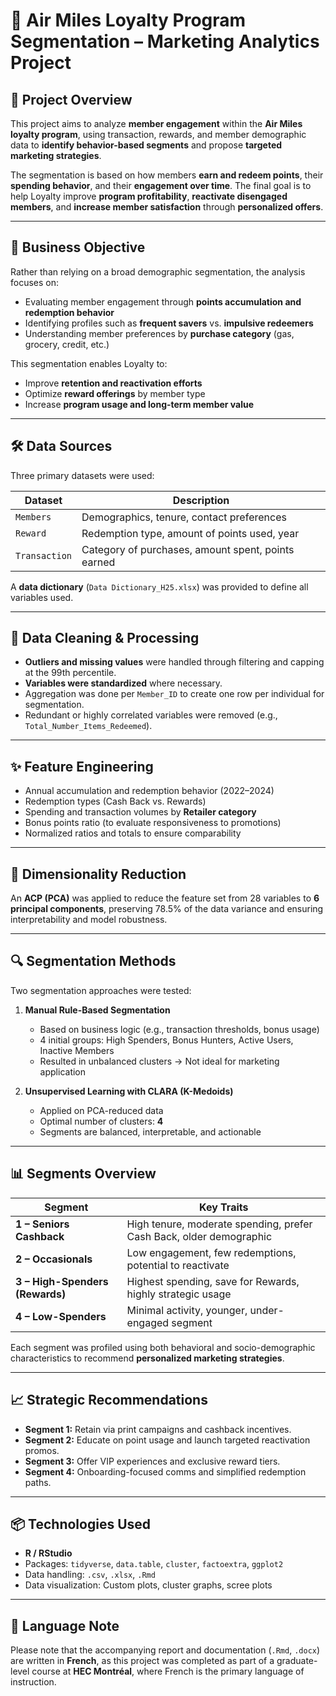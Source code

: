 # 🧠 Air Miles Loyalty Program Segmentation – Marketing Analytics Project

## 📌 Project Overview

This project aims to analyze **member engagement** within the **Air Miles loyalty program**, using transaction, rewards, and member demographic data to **identify behavior-based segments** and propose **targeted marketing strategies**.

The segmentation is based on how members **earn and redeem points**, their **spending behavior**, and their **engagement over time**. The final goal is to help Loyalty improve **program profitability**, **reactivate disengaged members**, and **increase member satisfaction** through **personalized offers**.

---

## 🎯 Business Objective

Rather than relying on a broad demographic segmentation, the analysis focuses on:
- Evaluating member engagement through **points accumulation and redemption behavior**
- Identifying profiles such as **frequent savers** vs. **impulsive redeemers**
- Understanding member preferences by **purchase category** (gas, grocery, credit, etc.)

This segmentation enables Loyalty to:
- Improve **retention and reactivation efforts**
- Optimize **reward offerings** by member type
- Increase **program usage and long-term member value**

---

## 🛠️ Data Sources

Three primary datasets were used:

| Dataset     | Description                                     |
|-------------|-------------------------------------------------|
| `Members`   | Demographics, tenure, contact preferences       |
| `Reward`    | Redemption type, amount of points used, year    |
| `Transaction` | Category of purchases, amount spent, points earned |

A **data dictionary** (`Data Dictionary_H25.xlsx`) was provided to define all variables used.

---

## 🧹 Data Cleaning & Processing

- **Outliers and missing values** were handled through filtering and capping at the 99th percentile.
- **Variables were standardized** where necessary.
- Aggregation was done per `Member_ID` to create one row per individual for segmentation.
- Redundant or highly correlated variables were removed (e.g., `Total_Number_Items_Redeemed`).

---

## ✨ Feature Engineering

- Annual accumulation and redemption behavior (2022–2024)
- Redemption types (Cash Back vs. Rewards)
- Spending and transaction volumes by **Retailer category**
- Bonus points ratio (to evaluate responsiveness to promotions)
- Normalized ratios and totals to ensure comparability

---

## 🔎 Dimensionality Reduction

An **ACP (PCA)** was applied to reduce the feature set from 28 variables to **6 principal components**, preserving 78.5% of the data variance and ensuring interpretability and model robustness.

---

## 🔍 Segmentation Methods

Two segmentation approaches were tested:

1. **Manual Rule-Based Segmentation**
   - Based on business logic (e.g., transaction thresholds, bonus usage)
   - 4 initial groups: High Spenders, Bonus Hunters, Active Users, Inactive Members
   - Resulted in unbalanced clusters → Not ideal for marketing application

2. **Unsupervised Learning with CLARA (K-Medoids)**
   - Applied on PCA-reduced data
   - Optimal number of clusters: **4**
   - Segments are balanced, interpretable, and actionable

---

## 📊 Segments Overview

| Segment                     | Key Traits                                                                 |
|----------------------------|-----------------------------------------------------------------------------|
| **1 – Seniors Cashback**   | High tenure, moderate spending, prefer Cash Back, older demographic         |
| **2 – Occasionals**        | Low engagement, few redemptions, potential to reactivate                   |
| **3 – High-Spenders (Rewards)** | Highest spending, save for Rewards, highly strategic usage                 |
| **4 – Low-Spenders**       | Minimal activity, younger, under-engaged segment                           |

Each segment was profiled using both behavioral and socio-demographic characteristics to recommend **personalized marketing strategies**.

---

## 📈 Strategic Recommendations

- **Segment 1:** Retain via print campaigns and cashback incentives.
- **Segment 2:** Educate on point usage and launch targeted reactivation promos.
- **Segment 3:** Offer VIP experiences and exclusive reward tiers.
- **Segment 4:** Onboarding-focused comms and simplified redemption paths.

---

## 📦 Technologies Used

- **R / RStudio**
- Packages: `tidyverse`, `data.table`, `cluster`, `factoextra`, `ggplot2`
- Data handling: `.csv`, `.xlsx`, `.Rmd`
- Data visualization: Custom plots, cluster graphs, scree plots

---

## 📄 Language Note

Please note that the accompanying report and documentation (`.Rmd`, `.docx`) are written in **French**, as this project was completed as part of a graduate-level course at **HEC Montréal**, where French is the primary language of instruction.

